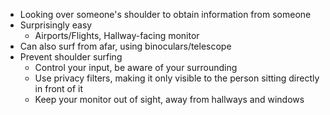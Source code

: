 - Looking over someone's shoulder to obtain information from someone
- Surprisingly easy
	- Airports/Flights, Hallway-facing monitor
- Can also surf from afar, using binoculars/telescope
- Prevent shoulder surfing
	- Control your input, be aware of your surrounding
	- Use privacy filters, making it only visible to the person sitting directly in front of it
	- Keep your monitor out of sight, away from hallways and windows
